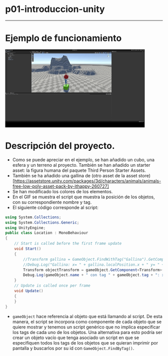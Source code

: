 # p01-introduccion-unity
---------------------------------
# Ejemplo de funcionamiento
![Ejemplo de funcionamiento](P01-UnityBasics.gif)

# Descripción del proyecto.
- Como se puede apreciar en el ejemplo, se han añadido un cubo, una esfera y un terreno al proyecto. También se han añadido un starter asset: la figura humana del paquete Third Person Starter Assets.
- También se ha añadido una gallina de (otro asset de la asset store)[https://assetstore.unity.com/packages/3d/characters/animals/animals-free-low-poly-asset-pack-by-ithappy-260727]
- Se han modificado los colores de los elementos.
- En el GIF se muestra el script que muestra la posición de los objetos, con su correspondiente nombre y tag.
- El siguiente código corresponde al script:
```c#
using System.Collections;
using System.Collections.Generic;
using UnityEngine;
public class Location : MonoBehaviour
{
    // Start is called before the first frame update
    void Start()
    {
        //Transform gallina = GameObject.FindWithTag("Gallina").GetComponent<Transform>();
        //Debug.Log("Gallina: x= " + gallina.localPosition.x + " y= " + gallina.localPosition.y + " z= " gallina.localPosition.z);
        Transform objectTransform = gameObject.GetComponent<Transform>();
        Debug.Log(gameObject.name + " con tag " + gameObject.tag + ": x= " + objectTransform.localPosition.x + " y= " + objectTransform.localPosition.y + " z= " + objectTransform.localPosition.z);
    }
    // Update is called once per frame
    void Update()
    {   
    }
}
```
- `gameObject` hace referencia al objeto que está llamando al script. De esta manera, el script se incorpora como componente de cada objeto que se quiere mostrar y tenemos un script genérico que no implica especificar los tags de cada uno de los objetos. Una alternativa para esto podría ser crear un objeto vacío que tenga asociado un script en que se especifiquen todos los tags de los objetos que se quieran imprimir por pantalla y buscarlos por su id con `GameObject.FindByTag()`.
